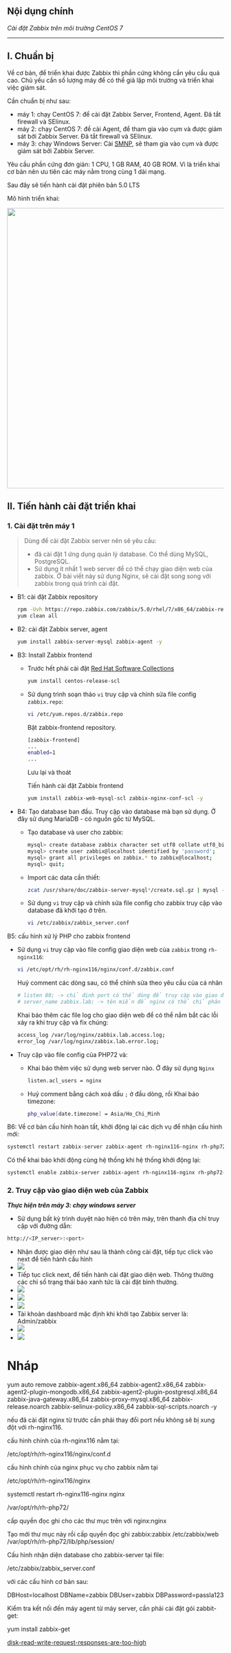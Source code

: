 ## Nội dụng chính

_Cài đặt Zabbix trên môi trường CentOS 7_



___

## <a name="1" >I. Chuẩn bị</a>

Về cơ bản, để triển khai được Zabbix thì phần cứng không cần yêu cầu quá cao. Chủ yếu cần số lượng máy để có thể giả lập môi trường và triển khai việc giám sát.

Cần chuẩn bị như sau:

- máy 1: chạy CentOS 7: để cài đặt Zabbix Server, Frontend, Agent. Đã tắt firewall và SElinux.
- máy 2: chạy CentOS 7: đề cài Agent, để tham gia vào cụm và được giám sát bởi Zabbix Server. Đã tắt firewall và SElinux.
- máy 3: chạy Windows Server: Cài [SMNP](https://en.wikipedia.org/wiki/Simple_Network_Management_Protocol), sẽ tham gia vào cụm và được giám sát bởi Zabbix Server.

Yêu cầu phần cứng đơn giản: 1 CPU, 1 GB RAM, 40 GB ROM. Vì là triển khai cơ bản nên ưu tiên các máy nằm trong cùng 1 dải mạng.

Sau đây sẽ tiến hành cài đặt phiên bản 5.0 LTS

Mô hình triển khai:

<img src="Images/mo_hinh_trien_khai.png" width="650">

## <a name="2" >II. Tiến hành cài đặt triển khai</a>

### <a name="2.1" >1. Cài đặt trên máy 1</a>

>Dùng để cài đặt Zabbix server nên sẽ yêu cầu:
>
>- đã cài đặt 1 ứng dụng quản lý database. Có thể dùng MySQL, PostgreSQL.
>- Sử dụng ít nhất 1 web server để có thể chạy giao diện web của zabbix. Ở bài viết này sử dụng Nginx, sẽ cài đặt song song với zabbix trong quá trình cài đặt.

- B1: cài đặt Zabbix repository

    ```sh
    rpm -Uvh https://repo.zabbix.com/zabbix/5.0/rhel/7/x86_64/zabbix-release-5.0-1.el7.noarch.rpm
    yum clean all
    ```

- B2: cài đặt Zabbix server, agent

    ```sh
    yum install zabbix-server-mysql zabbix-agent -y
    ```

- B3: Install Zabbix frontend

  - Trước hết phải cài đặt [Red Hat Software Collections](https://developers.redhat.com/products/softwarecollections/overview)

    ```sh
    yum install centos-release-scl
    ```

  - Sử dụng trình soạn thảo `vi` truy cập và chỉnh sửa file config `zabbix.repo`:

    ```sh
    vi /etc/yum.repos.d/zabbix.repo
    ```

    Bật zabbix-frontend repository.

    ```sh
    [zabbix-frontend]
    ...
    enabled=1
    ...
    ```

    Lưu lại và thoát

    Tiến hành cài đặt Zabbix frontend

    ```sh
    yum install zabbix-web-mysql-scl zabbix-nginx-conf-scl -y
    ```

- B4: Tạo database ban đầu. Truy cập vào database mà bạn sử dụng. Ở đây sử dụng MariaDB - có nguồn gốc từ MySQL.
  - Tạo database và user cho zabbix:

    ```sh
    mysql> create database zabbix character set utf8 collate utf8_bin;
    mysql> create user zabbix@localhost identified by 'password';
    mysql> grant all privileges on zabbix.* to zabbix@localhost;
    mysql> quit;
    ```

  - Import các data cần thiết:

    ```sh
    zcat /usr/share/doc/zabbix-server-mysql*/create.sql.gz | mysql -uzabbix -p zabbix
    ```

  - Sử dụng `vi` truy cập và chỉnh sửa file config cho zabbix truy cập vào database đã khởi tạo ở trên.

    ```sh
    vi /etc/zabbix/zabbix_server.conf
    ```

B5: cấu hình xử lý PHP cho zabbix frontend

- Sử dụng `vi` truy cập vào file config giao diện web của `zabbix` trong `rh-nginx116`:

    ```sh
    vi /etc/opt/rh/rh-nginx116/nginx/conf.d/zabbix.conf
    ```

    Huỷ comment các dòng sau, có thể chỉnh sửa theo yêu cầu của cá nhân

    ```sh
    # listen 80; -> chỉ định port có thể dùng để truy cập vào giao diện web
    # server_name zabbix.lab; -> tên miền để nginx có thể chỉ phân biệt yêu cầu truy cập khi có yêu cầu đến
    ```

    Khai báo thêm các file log cho giao diện web để có thể nắm bắt các lỗi xảy ra khi truy cập và fix chúng:

    ```sh
    access_log /var/log/nginx/zabbix.lab.access.log;
    error_log /var/log/nginx/zabbix.lab.error.log;
    ```

- Truy cập vào file config của PHP72 và:
  - Khai báo thêm việc sử dụng web server nào. Ở đây sử dụng `Nginx`

    ```sh
    listen.acl_users = nginx
    ```

  - Huỷ comment bằng cách xoá dấu `;` ở đầu dòng, rồi Khai báo timezone:

    ```sh
    php_value[date.timezone] = Asia/Ho_Chi_Minh
    ```

B6: Về cơ bản cấu hình hoàn tất, khởi động lại các dịch vụ để nhận cấu hình mới:

```sh
systemctl restart zabbix-server zabbix-agent rh-nginx116-nginx rh-php72-php-fpm
```

Có thể khai báo khởi động cùng hệ thống khi hệ thống khởi động lại:

```sh
systemctl enable zabbix-server zabbix-agent rh-nginx116-nginx rh-php72-php-fpm
```

### <a name="2.2" >2. Truy cập vào giao diện web của Zabbix</a>

**_Thực hiện trên máy 3: chạy windows server_**

- Sử dụng bất kỳ trình duyệt nào hiện có trên máy, trên thanh địa chỉ truy cập với đường dẫn:

```sh
http://<IP_server>:<port>
```

- Nhận được giao diện như sau là thành công cài đặt, tiếp tục click vào next để tiến hành cấu hình
- <img src="Images/zabbix-server-5-install.png" width="">
- Tiếp tục click next, để tiến hành cài đặt giao diện web. Thông thường các chỉ số trạng thái báo xanh tức là cài đặt bình thường.
- <img src="Images/zabbix-server-5-install_step2.png" width="">
- <img src="Images/zabbix-server-5-install_step3.png" width="">
- <img src="Images/zabbix-server-5-install_step4.png" width="">
- Tài khoản dashboard mặc định khi khởi tạo Zabbix server là: Admin/zabbix
- <img src="Images/login.png" width="">
- <img src="Images/zabbix-server-5-install_step5.png" width="">



# Nháp

yum auto remove zabbix-agent.x86_64 zabbix-agent2.x86_64 zabbix-agent2-plugin-mongodb.x86_64 zabbix-agent2-plugin-postgresql.x86_64 zabbix-java-gateway.x86_64 zabbix-proxy-mysql.x86_64 zabbix-release.noarch
zabbix-selinux-policy.x86_64 zabbix-sql-scripts.noarch -y


nếu đã cài đặt nginx từ trước cần phải thay đổi port nếu không sẽ bị xung đột với rh-nginx116.

cấu hình chính của rh-nginx116 nằm tại:

/etc/opt/rh/rh-nginx116/nginx/conf.d

cấu hình chính của nginx phục vụ cho zabbix nằm tại

/etc/opt/rh/rh-nginx116/nginx

systemctl restart rh-nginx116-nginx nginx

/var/opt/rh/rh-php72/

cấp quyền đọc ghi cho các thư mục trên với nginx:nginx

Tạo mới thư mục này rồi cấp quyền đọc ghi zabbix:zabbix
/etc/zabbix/web
/var/opt/rh/rh-php72/lib/php/session/

Cấu hình nhận diện database cho zabbix-server tại file:

/etc/zabbix/zabbix_server.conf

với các cấu hình cơ bản sau:

DBHost=localhost
DBName=zabbix
DBUser=zabbix
DBPassword=passla123

Kiểm tra kết nối đến máy agent từ máy server, cần phải cài đặt gói zabbit-get:

yum install zabbix-get


[disk-read-write-request-responses-are-too-high](https://www.zabbix.com/forum/zabbix-troubleshooting-and-problems/404010-sda-disk-read-write-request-responses-are-too-high)
